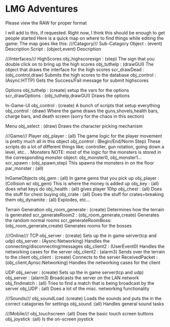 # LMG Adventures
Please view the RAW for proper format



I will add to this, if requested. Right now, I think this should be enough to get people started
Here is a quick map on where to find things while editing the game:
The map goes like this:
///Catagory///
  Sub-Catagory
    Object    : (event) Description
    Script    : (object,event) Description

///Interfaces///
  HighScores
    obj_highscoresign : (step) The sign that you double click on to bring up the high scores
    obj_tuthelp       : (drawGUI) The object that draws the interface for the high scores
    scr_drawDead      : (obj_control,draw) Submits the high scores to the database
    obj_control       : (Async:HTTP) Gets the Success/Fail message for submit highscores
    
  Options
    obj_tuthelp       : (create) setup the vars for the options
    scr_drawOptions   : (obj_tuthelp,drawGUI) Draws the options
  
  In-Game-UI
    obj_control       : (create) A bunch of scripts that setup everything
    obj_control       : (draw) Where the game draws the guns,shovels,health bars, charge bars, and death screen (sorry for the chaos in this section)
    
  Menu
    obj_select        : (draw) Draws the character picking mechanism
      
      
      
///Game///
  Player
    obj_player        : (all) The game logic for the player movement is pretty much all in this object
    obj_control       : (Begin/End/Norm Step) These scripts do a lot of different things like; controller, gun rotation, going down a level, etc..
    .
  Monsters
    NOTE: most of the logic for the monsters is stored in the corresponding monster object: obj_monster0, obj_monster1...
    scr_spawn         : (obj_spawn,step) This spawns the monsters in on the floor
    par_monster       : (all)
  
  InGameObjects
    obj_gem           : (all) In game gems that you pick up
    obj_player        : (Collision w/ obj_gem) This is where the money is added up
    obj_key           : (all) does what keys do
    obj_health        : (all) gives player 10hp
    obj_chest         : (all) Does the stuff for chest buying
    obj_crate         : (all) Does the stuff for crates+breaking them
    obj_dynamite      : (all) Explodes, etc...
    
  Terrain Generation
    obj_room_generate : (create) Determines how the terrain is generated
    scr_generateRoom2 : (obj_room_generate,create) Generates the random normal rooms
    scr_generateRoomBoss:(obj_room_generate,create) Generates rooms for the bosses
  
  
///Online///
  TCP
    obj_server        : (create) Sets up the in game server(tcp and udp)
    obj_server        : (Aysnc:Networking) Handles the connecting/disconnecting/messages
    obj_client2       : (UserEvent0) Handles the networking cases for the server
    obj_client2       : (alarm3) Sends over the terrain to the client
    obj_client        : (create) Connects to the server
    ReceivedPacket    : (obj_client,Aynsc:Networking) Handles the networking cases for the client
  
  UDP
    obj_server        : (create) Sets up the in game server(tcp and udp)
    obj_server        : (alarm3) Broadcasts the server on the LAN network
    obj_findmatch     : (all) Tries to find a match that is being broadcast by the server
    obj_UDP           : (all) Does a lot of the misc. networking functionality
  

///Sounds///
  obj_soundLoad       :(create) Loads the sounds and puts the in the correct catagories for settings
  obj_sound           :(all) Handles general sound tasks

///Mobile///
  obj_touchscreen     :(all) Does the basic touch screen buttons
  obj_joystick        :(all) Is the on-screen joystick
